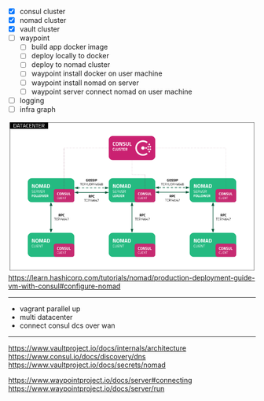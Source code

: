 - [x] consul cluster
- [x] nomad cluster
- [x] vault cluster
- [ ] waypoint
  - [ ] build app docker image
  - [ ] deploy locally to docker
  - [ ] deploy to nomad cluster
  - [ ] waypoint install docker on user machine
  - [ ] waypoint install nomad on server
  - [ ] waypoint server connect nomad on user machine
- [ ] logging
- [ ] infra graph

![nomad_reference_diagram](./nomad_reference_diagram.png)
https://learn.hashicorp.com/tutorials/nomad/production-deployment-guide-vm-with-consul#configure-nomad

---
- vagrant parallel up
- multi datacenter
- connect consul dcs over wan

---
https://www.vaultproject.io/docs/internals/architecture
https://www.consul.io/docs/discovery/dns
https://www.vaultproject.io/docs/secrets/nomad

https://www.waypointproject.io/docs/server#connecting
https://www.waypointproject.io/docs/server/run
